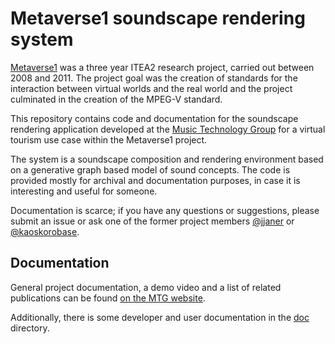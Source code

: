 # Metaverse1 soundscape rendering system

[Metaverse1](http://www.metaverse1.org/) was a three year ITEA2 research project, carried out between 2008 and 2011. The project goal was the creation of standards for the interaction between virtual worlds and the real world and the project culminated in the creation of the MPEG-V standard.

This repository contains code and documentation for the soundscape rendering application developed at the [Music Technology Group](http://mtg.upf.edu) for a virtual tourism use case within the Metaverse1 project.

The system is a soundscape composition and rendering environment based on a generative graph based model of sound concepts. The code is provided mostly for archival and documentation purposes, in case it is interesting and useful for someone.

Documentation is scarce; if you have any questions or suggestions, please submit an issue or ask one of the former project members [@jjaner](https://github.com/jjaner) or [@kaoskorobase](https://github.com/kaoskorobase).

## Documentation

General project documentation, a demo video and a list of related publications can be found [on the MTG website](http://mtg.upf.edu/technologies/soundscapes).

Additionally, there is some developer and user documentation in the [doc](/doc) directory.
